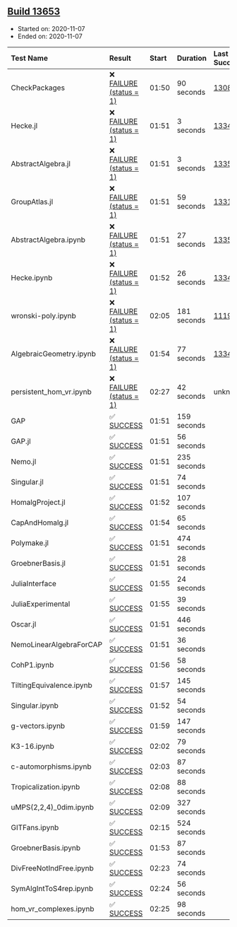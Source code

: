 ## [Build 13653](https://oscarci.mathematik.uni-kl.de/job/oscar/13653/)

* Started on: 2020-11-07
* Ended on: 2020-11-07

| Test Name    | Result | Start | Duration | Last Success | First Failure |
|:-------------|:-------|:------|:---------|:-------------|:--------------|
| CheckPackages | ❌ [FAILURE (status = 1)](https://oscarci.mathematik.uni-kl.de/job/oscar/13653/artifact/logs/build-13653/CheckPackages.log) | 01:50 | 90 seconds | [13085](https://oscarci.mathematik.uni-kl.de/job/oscar/13085/) | [13086](https://oscarci.mathematik.uni-kl.de/job/oscar/13086/) |
| Hecke.jl | ❌ [FAILURE (status = 1)](https://oscarci.mathematik.uni-kl.de/job/oscar/13653/artifact/logs/build-13653/Hecke.jl.log) | 01:51 | 3 seconds | [13341](https://oscarci.mathematik.uni-kl.de/job/oscar/13341/) | [13342](https://oscarci.mathematik.uni-kl.de/job/oscar/13342/) |
| AbstractAlgebra.jl | ❌ [FAILURE (status = 1)](https://oscarci.mathematik.uni-kl.de/job/oscar/13653/artifact/logs/build-13653/AbstractAlgebra.jl.log) | 01:51 | 3 seconds | [13355](https://oscarci.mathematik.uni-kl.de/job/oscar/13355/) | [13356](https://oscarci.mathematik.uni-kl.de/job/oscar/13356/) |
| GroupAtlas.jl | ❌ [FAILURE (status = 1)](https://oscarci.mathematik.uni-kl.de/job/oscar/13653/artifact/logs/build-13653/GroupAtlas.jl.log) | 01:51 | 59 seconds | [13311](https://oscarci.mathematik.uni-kl.de/job/oscar/13311/) | [13312](https://oscarci.mathematik.uni-kl.de/job/oscar/13312/) |
| AbstractAlgebra.ipynb | ❌ [FAILURE (status = 1)](https://oscarci.mathematik.uni-kl.de/job/oscar/13653/artifact/logs/build-13653/AbstractAlgebra.ipynb.log) | 01:51 | 27 seconds | [13355](https://oscarci.mathematik.uni-kl.de/job/oscar/13355/) | [13356](https://oscarci.mathematik.uni-kl.de/job/oscar/13356/) |
| Hecke.ipynb | ❌ [FAILURE (status = 1)](https://oscarci.mathematik.uni-kl.de/job/oscar/13653/artifact/logs/build-13653/Hecke.ipynb.log) | 01:52 | 26 seconds | [13341](https://oscarci.mathematik.uni-kl.de/job/oscar/13341/) | [13342](https://oscarci.mathematik.uni-kl.de/job/oscar/13342/) |
| wronski-poly.ipynb | ❌ [FAILURE (status = 1)](https://oscarci.mathematik.uni-kl.de/job/oscar/13653/artifact/logs/build-13653/wronski-poly.ipynb.log) | 02:05 | 181 seconds | [11192](https://oscarci.mathematik.uni-kl.de/job/oscar/11192/) | [11193](https://oscarci.mathematik.uni-kl.de/job/oscar/11193/) |
| AlgebraicGeometry.ipynb | ❌ [FAILURE (status = 1)](https://oscarci.mathematik.uni-kl.de/job/oscar/13653/artifact/logs/build-13653/AlgebraicGeometry.ipynb.log) | 01:54 | 77 seconds | [13341](https://oscarci.mathematik.uni-kl.de/job/oscar/13341/) | [13342](https://oscarci.mathematik.uni-kl.de/job/oscar/13342/) |
| persistent_hom_vr.ipynb | ❌ [FAILURE (status = 1)](https://oscarci.mathematik.uni-kl.de/job/oscar/13653/artifact/logs/build-13653/persistent_hom_vr.ipynb.log) | 02:27 | 42 seconds | unknown | unknown |
| GAP | ✅ [SUCCESS](https://oscarci.mathematik.uni-kl.de/job/oscar/13653/artifact/logs/build-13653/GAP.log) | 01:51 | 159 seconds |  |  |
| GAP.jl | ✅ [SUCCESS](https://oscarci.mathematik.uni-kl.de/job/oscar/13653/artifact/logs/build-13653/GAP.jl.log) | 01:51 | 56 seconds |  |  |
| Nemo.jl | ✅ [SUCCESS](https://oscarci.mathematik.uni-kl.de/job/oscar/13653/artifact/logs/build-13653/Nemo.jl.log) | 01:51 | 235 seconds |  |  |
| Singular.jl | ✅ [SUCCESS](https://oscarci.mathematik.uni-kl.de/job/oscar/13653/artifact/logs/build-13653/Singular.jl.log) | 01:51 | 74 seconds |  |  |
| HomalgProject.jl | ✅ [SUCCESS](https://oscarci.mathematik.uni-kl.de/job/oscar/13653/artifact/logs/build-13653/HomalgProject.jl.log) | 01:52 | 107 seconds |  |  |
| CapAndHomalg.jl | ✅ [SUCCESS](https://oscarci.mathematik.uni-kl.de/job/oscar/13653/artifact/logs/build-13653/CapAndHomalg.jl.log) | 01:54 | 65 seconds |  |  |
| Polymake.jl | ✅ [SUCCESS](https://oscarci.mathematik.uni-kl.de/job/oscar/13653/artifact/logs/build-13653/Polymake.jl.log) | 01:51 | 474 seconds |  |  |
| GroebnerBasis.jl | ✅ [SUCCESS](https://oscarci.mathematik.uni-kl.de/job/oscar/13653/artifact/logs/build-13653/GroebnerBasis.jl.log) | 01:51 | 28 seconds |  |  |
| JuliaInterface | ✅ [SUCCESS](https://oscarci.mathematik.uni-kl.de/job/oscar/13653/artifact/logs/build-13653/JuliaInterface.log) | 01:55 | 24 seconds |  |  |
| JuliaExperimental | ✅ [SUCCESS](https://oscarci.mathematik.uni-kl.de/job/oscar/13653/artifact/logs/build-13653/JuliaExperimental.log) | 01:55 | 39 seconds |  |  |
| Oscar.jl | ✅ [SUCCESS](https://oscarci.mathematik.uni-kl.de/job/oscar/13653/artifact/logs/build-13653/Oscar.jl.log) | 01:51 | 446 seconds |  |  |
| NemoLinearAlgebraForCAP | ✅ [SUCCESS](https://oscarci.mathematik.uni-kl.de/job/oscar/13653/artifact/logs/build-13653/NemoLinearAlgebraForCAP.log) | 01:51 | 36 seconds |  |  |
| CohP1.ipynb | ✅ [SUCCESS](https://oscarci.mathematik.uni-kl.de/job/oscar/13653/artifact/logs/build-13653/CohP1.ipynb.log) | 01:56 | 58 seconds |  |  |
| TiltingEquivalence.ipynb | ✅ [SUCCESS](https://oscarci.mathematik.uni-kl.de/job/oscar/13653/artifact/logs/build-13653/TiltingEquivalence.ipynb.log) | 01:57 | 145 seconds |  |  |
| Singular.ipynb | ✅ [SUCCESS](https://oscarci.mathematik.uni-kl.de/job/oscar/13653/artifact/logs/build-13653/Singular.ipynb.log) | 01:52 | 54 seconds |  |  |
| g-vectors.ipynb | ✅ [SUCCESS](https://oscarci.mathematik.uni-kl.de/job/oscar/13653/artifact/logs/build-13653/g-vectors.ipynb.log) | 01:59 | 147 seconds |  |  |
| K3-16.ipynb | ✅ [SUCCESS](https://oscarci.mathematik.uni-kl.de/job/oscar/13653/artifact/logs/build-13653/K3-16.ipynb.log) | 02:02 | 79 seconds |  |  |
| c-automorphisms.ipynb | ✅ [SUCCESS](https://oscarci.mathematik.uni-kl.de/job/oscar/13653/artifact/logs/build-13653/c-automorphisms.ipynb.log) | 02:03 | 87 seconds |  |  |
| Tropicalization.ipynb | ✅ [SUCCESS](https://oscarci.mathematik.uni-kl.de/job/oscar/13653/artifact/logs/build-13653/Tropicalization.ipynb.log) | 02:08 | 88 seconds |  |  |
| uMPS(2,2,4)_0dim.ipynb | ✅ [SUCCESS](https://oscarci.mathematik.uni-kl.de/job/oscar/13653/artifact/logs/build-13653/uMPS-2-2-4-_0dim.ipynb.log) | 02:09 | 327 seconds |  |  |
| GITFans.ipynb | ✅ [SUCCESS](https://oscarci.mathematik.uni-kl.de/job/oscar/13653/artifact/logs/build-13653/GITFans.ipynb.log) | 02:15 | 524 seconds |  |  |
| GroebnerBasis.ipynb | ✅ [SUCCESS](https://oscarci.mathematik.uni-kl.de/job/oscar/13653/artifact/logs/build-13653/GroebnerBasis.ipynb.log) | 01:53 | 87 seconds |  |  |
| DivFreeNotIndFree.ipynb | ✅ [SUCCESS](https://oscarci.mathematik.uni-kl.de/job/oscar/13653/artifact/logs/build-13653/DivFreeNotIndFree.ipynb.log) | 02:23 | 74 seconds |  |  |
| SymAlgIntToS4rep.ipynb | ✅ [SUCCESS](https://oscarci.mathematik.uni-kl.de/job/oscar/13653/artifact/logs/build-13653/SymAlgIntToS4rep.ipynb.log) | 02:24 | 56 seconds |  |  |
| hom_vr_complexes.ipynb | ✅ [SUCCESS](https://oscarci.mathematik.uni-kl.de/job/oscar/13653/artifact/logs/build-13653/hom_vr_complexes.ipynb.log) | 02:25 | 98 seconds |  |  |
